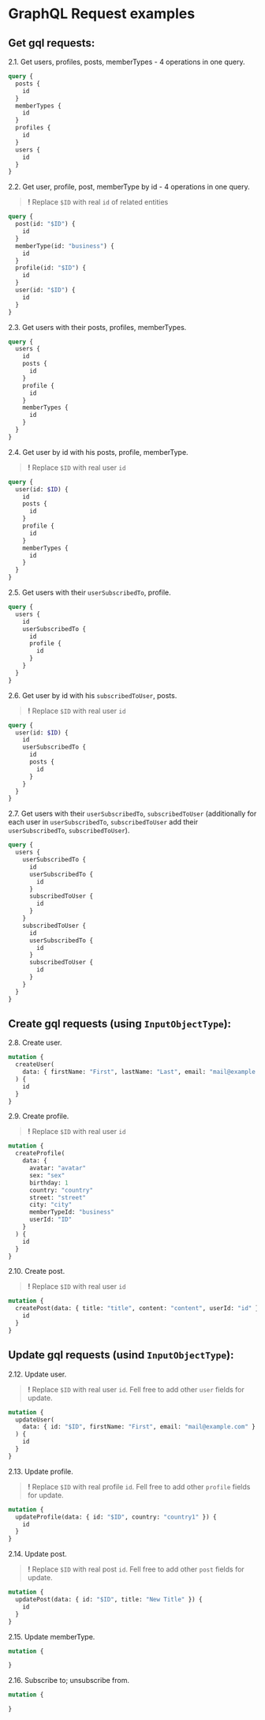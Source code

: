 # GraphQL Request examples

## Get gql requests:

2.1. Get users, profiles, posts, memberTypes - 4 operations in one query.

```graphql
query {
  posts {
    id
  }
  memberTypes {
    id
  }
  profiles {
    id
  }
  users {
    id
  }
}
```

2.2. Get user, profile, post, memberType by id - 4 operations in one query.

> **!** Replace `$ID` with real `id` of related entities

```graphql
query {
  post(id: "$ID") {
    id
  }
  memberType(id: "business") {
    id
  }
  profile(id: "$ID") {
    id
  }
  user(id: "$ID") {
    id
  }
}
```

2.3. Get users with their posts, profiles, memberTypes.

```graphql
query {
  users {
    id
    posts {
      id
    }
    profile {
      id
    }
    memberTypes {
      id
    }
  }
}
```

2.4. Get user by id with his posts, profile, memberType.

> **!** Replace `$ID` with real user `id`

```graphql
query {
  user(id: $ID) {
    id
    posts {
      id
    }
    profile {
      id
    }
    memberTypes {
      id
    }
  }
}
```

2.5. Get users with their `userSubscribedTo`, profile.

```graphql
query {
  users {
    id
    userSubscribedTo {
      id
      profile {
        id
      }
    }
  }
}
```

2.6. Get user by id with his `subscribedToUser`, posts.

> **!** Replace `$ID` with real user `id`

```graphql
query {
  user(id: $ID) {
    id
    userSubscribedTo {
      id
      posts {
        id
      }
    }
  }
}
```

2.7. Get users with their `userSubscribedTo`, `subscribedToUser` (additionally for each user in `userSubscribedTo`, `subscribedToUser` add their `userSubscribedTo`, `subscribedToUser`).

```graphql
query {
  users {
    userSubscribedTo {
      id
      userSubscribedTo {
        id
      }
      subscribedToUser {
        id
      }
    }
    subscribedToUser {
      id
      userSubscribedTo {
        id
      }
      subscribedToUser {
        id
      }
    }
  }
}
```

## Create gql requests (using `InputObjectType`):

2.8. Create user.

```graphql
mutation {
  createUser(
    data: { firstName: "First", lastName: "Last", email: "mail@example.com" }
  ) {
    id
  }
}
```

2.9. Create profile.

> **!** Replace `$ID` with real user `id`

```graphql
mutation {
  createProfile(
    data: {
      avatar: "avatar"
      sex: "sex"
      birthday: 1
      country: "country"
      street: "street"
      city: "city"
      memberTypeId: "business"
      userId: "ID"
    }
  ) {
    id
  }
}
```

2.10. Create post.

> **!** Replace `$ID` with real user `id`

```graphql
mutation {
  createPost(data: { title: "title", content: "content", userId: "id" }) {
    id
  }
}
```

## Update gql requests (usind `InputObjectType`):

2.12. Update user.

> **!** Replace `$ID` with real user `id`. Fell free to add other `user` fields for update.

```graphql
mutation {
  updateUser(
    data: { id: "$ID", firstName: "First", email: "mail@example.com" }
  ) {
    id
  }
}
```

2.13. Update profile.

> **!** Replace `$ID` with real profile `id`. Fell free to add other `profile` fields for update.

```graphql
mutation {
  updateProfile(data: { id: "$ID", country: "country1" }) {
    id
  }
}
```

2.14. Update post.

> **!** Replace `$ID` with real post `id`. Fell free to add other `post` fields for update.

```graphql
mutation {
  updatePost(data: { id: "$ID", title: "New Title" }) {
    id
  }
}
```

2.15. Update memberType.

```graphql
mutation {

}
```

2.16. Subscribe to; unsubscribe from.

```graphql
mutation {

}
```
